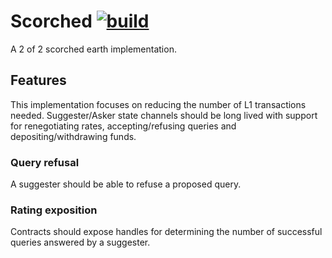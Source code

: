 # Scorched [![build](https://img.shields.io/circleci/build/github/vimwitch/scorched/main)](https://app.circleci.com/pipelines/github/vimwitch/scorched)

A 2 of 2 scorched earth implementation.

## Features

This implementation focuses on reducing the number of L1 transactions needed. Suggester/Asker state channels should be long lived with support for renegotiating rates, accepting/refusing queries and depositing/withdrawing funds.

### Query refusal

A suggester should be able to refuse a proposed query.

### Rating exposition

Contracts should expose handles for determining the number of successful queries answered by a suggester.
